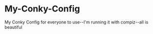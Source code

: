 # My-Conky-Config
My Conky Config for everyone to use--I'm running it with compiz--all is beautiful
